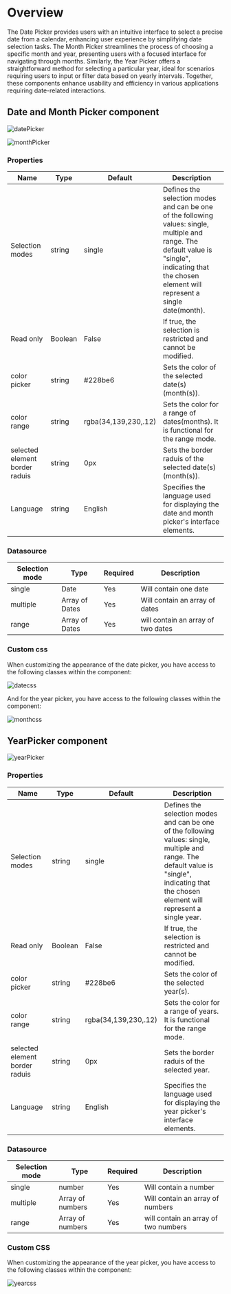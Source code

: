 # Overview

The Date Picker provides users with an intuitive interface to select a precise date from a calendar, enhancing user experience by simplifying date selection tasks. The Month Picker streamlines the process of choosing a specific month and year, presenting users with a focused interface for navigating through months. Similarly, the Year Picker offers a straightforward method for selecting a particular year, ideal for scenarios requiring users to input or filter data based on yearly intervals. Together, these components enhance usability and efficiency in various applications requiring date-related interactions.

## Date and Month Picker component

![datePicker](public/datePicker.png)

![monthPicker](public/monthPicker.png)

### Properties

| Name                           | Type    | Default              | Description                                                                                                                                                                                            |
| ------------------------------ | ------- | -------------------- | ------------------------------------------------------------------------------------------------------------------------------------------------------------------------------------------------------ |
| Selection modes                | string  | single               | Defines the selection modes and can be one of the following values: single, multiple and range. The default value is "single", indicating that the chosen element will represent a single date(month). |
| Read only                      | Boolean | False                | If true, the selection is restricted and cannot be modified.                                                                                                                                           |
| color picker                   | string  | #228be6              | Sets the color of the selected date(s)(month(s)).                                                                                                                                                      |
| color range                    | string  | rgba(34,139,230,.12) | Sets the color for a range of dates(months). It is functional for the range mode.                                                                                                                      |
| selected element border raduis | string  | 0px                  | Sets the border raduis of the selected date(s)(month(s)).                                                                                                                                              |
| Language                       | string  | English              | Specifies the language used for displaying the date and month picker's interface elements.                                                                                                             |

### Datasource

| Selection mode | Type           | Required | Description                        |
| -------------- | -------------- | -------- | ---------------------------------- |
| single         | Date           | Yes      | Will contain one date              |
| multiple       | Array of Dates | Yes      | Will contain an array of dates     |
| range          | Array of Dates | Yes      | will contain an array of two dates |

### Custom css

When customizing the appearance of the date picker, you have access to the following classes within the component:

![datecss](public/3.png)

And for the year picker, you have access to the following classes within the component:

![monthcss](public/1.png)

## YearPicker component

![yearPicker](public/yearPicker.png)

### Properties

| Name                           | Type    | Default              | Description                                                                                                                                                                                     |
| ------------------------------ | ------- | -------------------- | ----------------------------------------------------------------------------------------------------------------------------------------------------------------------------------------------- |
| Selection modes                | string  | single               | Defines the selection modes and can be one of the following values: single, multiple and range. The default value is "single", indicating that the chosen element will represent a single year. |
| Read only                      | Boolean | False                | If true, the selection is restricted and cannot be modified.                                                                                                                                    |
| color picker                   | string  | #228be6              | Sets the color of the selected year(s).                                                                                                                                                         |
| color range                    | string  | rgba(34,139,230,.12) | Sets the color for a range of years. It is functional for the range mode.                                                                                                                       |
| selected element border raduis | string  | 0px                  | Sets the border raduis of the selected year.                                                                                                                                                    |
| Language                       | string  | English              | Specifies the language used for displaying the year picker's interface elements.                                                                                                                |

### Datasource

| Selection mode | Type             | Required | Description                          |
| -------------- | ---------------- | -------- | ------------------------------------ |
| single         | number           | Yes      | Will contain a number                |
| multiple       | Array of numbers | Yes      | Will contain an array of numbers     |
| range          | Array of numbers | Yes      | will contain an array of two numbers |

### Custom CSS

When customizing the appearance of the year picker, you have access to the following classes within the component:

![yearcss](public/2.png)
